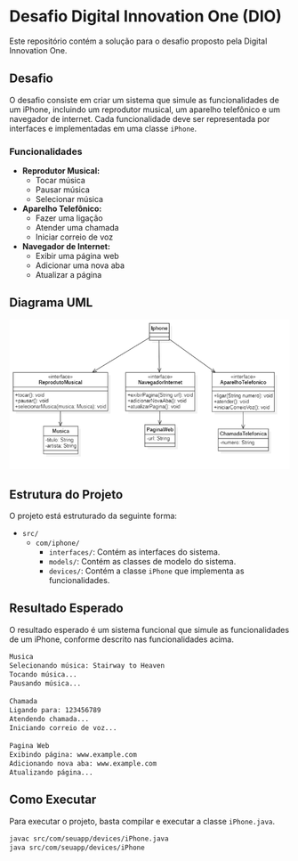 # Desafio Digital Innovation One (DIO)

Este repositório contém a solução para o desafio proposto pela Digital Innovation One.

## Desafio

O desafio consiste em criar um sistema que simule as funcionalidades de um iPhone, incluindo um reprodutor musical, um aparelho telefônico e um navegador de internet. Cada funcionalidade deve ser representada por interfaces e implementadas em uma classe `iPhone`.

### Funcionalidades

- **Reprodutor Musical:**
  - Tocar música
  - Pausar música
  - Selecionar música
- **Aparelho Telefônico:**
  - Fazer uma ligação
  - Atender uma chamada
  - Iniciar correio de voz
- **Navegador de Internet:**
  - Exibir uma página web
  - Adicionar uma nova aba
  - Atualizar a página

## Diagrama UML

![Diagrama UML](uml-diagram-iphone.png)

## Estrutura do Projeto

O projeto está estruturado da seguinte forma:

- `src/`
  - `com/iphone/`
    - `interfaces/`: Contém as interfaces do sistema.
    - `models/`: Contém as classes de modelo do sistema.
    - `devices/`: Contém a classe `iPhone` que implementa as funcionalidades.

## Resultado Esperado

O resultado esperado é um sistema funcional que simule as funcionalidades de um iPhone, conforme descrito nas funcionalidades acima.

```
Musica
Selecionando música: Stairway to Heaven
Tocando música...
Pausando música...

Chamada
Ligando para: 123456789
Atendendo chamada...
Iniciando correio de voz...

Pagina Web
Exibindo página: www.example.com
Adicionando nova aba: www.example.com
Atualizando página...
```

## Como Executar

Para executar o projeto, basta compilar e executar a classe `iPhone.java`.

```bash
javac src/com/seuapp/devices/iPhone.java
java src/com/seuapp/devices/iPhone
```
